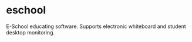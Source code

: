 # eschool
E-School educating software. Supports electronic whiteboard and student desktop monitoring.
